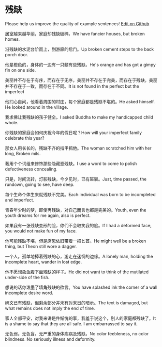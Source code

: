 # 残缺

Please help us improve the quality of example sentences! [Edit on Github](https://github.com/jiyushe/jiyu-example-sentence-source/blob/main/chinese/canque.md)

<p><span class="chinese">居室越来越华丽，家庭却残缺破碎。</span><span class="english">We have fancier houses, but broken homes.</span></p>

<p><span class="chinese">沿残缺的水泥台阶而上，到游廊的后门。</span><span class="english">Up broken cement steps to the back porch door.</span></p>

<p><span class="chinese">他是橙色的，身体的一边有一只鳍有些残缺。</span><span class="english">He's orange and has got a gimpy fin on one side.</span></p>

<p><span class="chinese">美丽并不存在于有序，而存在于无序，美丽并不存在于完美，而存在于残缺，美丽并不存在于一致，而存在于不同。</span><span class="english">It is not found in the perfect but the imperfect</span></p>

<p><span class="chinese">他扪心自问，他看着周围的村庄，每个家庭都是残缺不堪的。</span><span class="english">He asked himself. He looked around in the village.</span></p>

<p><span class="chinese">我求佛让我残缺的孩子健全。</span><span class="english">I asked Buddha to make my handicapped child whole.</span></p>

<p><span class="chinese">你残缺的家庭会如何庆祝今年的假日呢？</span><span class="english">How will your imperfect family celebrate this year?</span></p>

<p><span class="chinese">那女人用长长的，残缺不齐的指甲抓他。</span><span class="english">The woman scratched him with her long, Broken mils.</span></p>

<p><span class="chinese">莪用个个词组来修饰那些隐藏悳残缺。</span><span class="english">I use a word to come to polish defectiveness concealing.</span></p>

<p><span class="chinese">只是，时间流转，灯影残缺，今夕见时，已有斑驳。</span><span class="english">Just, time passed, the rundown, going to see, have deep.</span></p>

<p><span class="chinese">每个生命个体生来就残缺不完美。</span><span class="english">Each individual was born to be incompleted and imperfect.</span></p>

<p><span class="chinese">青春年少时的梦，即使再残缺，对自己而言也都是完美的。</span><span class="english">Youth, even the youth dreams for me again, also is perfect.</span></p>

<p><span class="chinese">如果我有一张残缺变形的脸，你们不会取笑我的脸。</span><span class="english">If I had a deformed face, you would not make fun of my face.</span></p>

<p><span class="chinese">他可能残缺不堪，但是席恩依旧带着一把匕首。</span><span class="english">He might well be a broken thing, but Theon still wore a dagger.</span></p>

<p><span class="chinese">一个人，孤单地捧着残缺的心，游走在迷惘的边缘。</span><span class="english">A lonely man, holding the incomplete heart, wander in lost edge.</span></p>

<p><span class="chinese">他不愿想象鱼腹下面残缺的样子。</span><span class="english">He did not want to think of the mutilated under-side of the fish.</span></p>

<p><span class="chinese">想说的话你泼墨了墙角残缺的欲言。</span><span class="english">You have splashed ink the corner of a wall incomplete desire word.</span></p>

<p><span class="chinese">碑文已有残缺，但剩余部分并未有对末日的暗示。</span><span class="english">The text is damaged, but what remains does not imply the end of time.</span></p>

<p><span class="chinese">家人全部平安，对我来讲是件惭愧的事，我羞于说这个，别人的家庭都残缺了。</span><span class="english">It is a shame to say that they are all safe. I am embarrassed to say it.</span></p>

<p><span class="chinese">无色弱，无色盲。无严重的身体疾病及残缺。</span><span class="english">No color feebleness, no color blindness. No seriously illness and deformity.</span></p>

